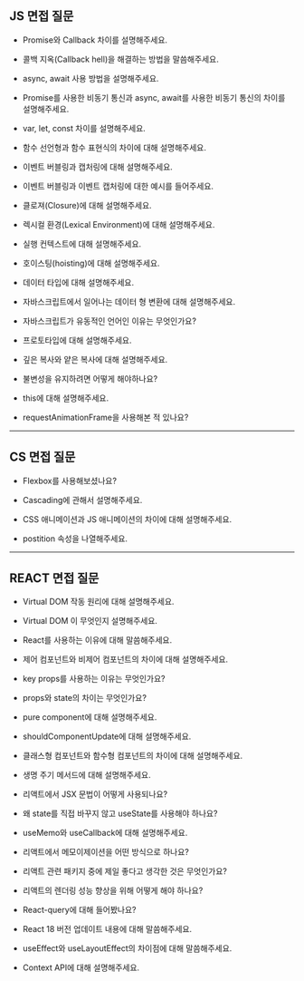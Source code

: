 ## JS 면접 질문

* Promise와 Callback 차이를 설명해주세요.

* 콜백 지옥(Callback hell)을 해결하는 방법을 말씀해주세요.

* async, await 사용 방법을 설명해주세요.
 
* Promise를 사용한 비동기 통신과 async, await를 사용한 비동기 통신의 차이를 설명해주세요.

* var, let, const 차이를 설명해주세요.

* 함수 선언형과 함수 표현식의 차이에 대해 설명해주세요.

* 이벤트 버블링과 캡처링에 대해 설명해주세요.

* 이벤트 버블링과 이벤트 캡처링에 대한 예시를 들어주세요.

* 클로져(Closure)에 대해 설명해주세요.

* 렉시컬 환경(Lexical Environment)에 대해 설명해주세요.

* 실행 컨텍스트에 대해 설명해주세요.

* 호이스팅(hoisting)에 대해 설명해주세요.

* 데이터 타입에 대해 설명해주세요.

* 자바스크립트에서 일어나는 데이터 형 변환에 대해 설명해주세요.

* 자바스크립트가 유동적인 언어인 이유는 무엇인가요?

* 프로토타입에 대해 설명해주세요.

* 깊은 복사와 얕은 복사에 대해 설명해주세요.

* 불변성을 유지하려면 어떻게 해야하나요?

* this에 대해 설명해주세요.

* requestAnimationFrame을 사용해본 적 있나요?


---

## CS 면접 질문

* Flexbox를 사용해보셨나요?

* Cascading에 관해서 설명해주세요.

* CSS 애니메이션과 JS 애니메이션의 차이에 대해 설명해주세요.

* postition 속성을 나열해주세요.
 

---

## REACT 면접 질문

* Virtual DOM 작동 원리에 대해 설명해주세요.

*  Virtual DOM 이 무엇인지 설명해주세요.

* React를 사용하는 이유에 대해 말씀해주세요.

* 제어 컴포넌트와 비제어 컴포넌트의 차이에 대해 설명해주세요.

* key props를 사용하는 이유는 무엇인가요?

* props와 state의 차이는 무엇인가요?

* pure component에 대해 설명해주세요.

* shouldComponentUpdate에 대해 설명해주세요.

* 클래스형 컴포넌트와 함수형 컴포넌트의 차이에 대해 설명해주세요.

* 생명 주기 메서드에 대해 설명해주세요.

* 리액트에서 JSX 문법이 어떻게 사용되나요?

* 왜 state를 직접 바꾸지 않고 useState를 사용해야 하나요?

* useMemo와 useCallback에 대해 설명해주세요.

* 리액트에서 메모이제이션을 어떤 방식으로 하나요?

* 리액트 관련 패키지 중에 제일 좋다고 생각한 것은 무엇인가요?

* 리액트의 렌더링 성능 향상을 위해 어떻게 해야 하나요?

* React-query에 대해 들어봤나요?

* React 18 버전 업데이트 내용에 대해 말씀해주세요.

* useEffect와 useLayoutEffect의 차이점에 대해 말씀해주세요.

* Context API에 대해 설명해주세요.